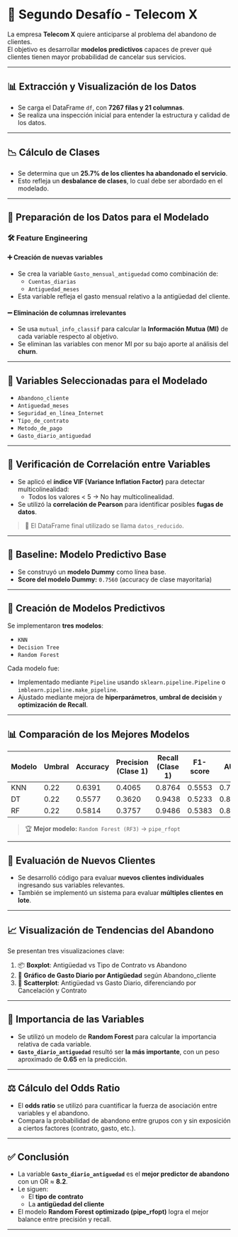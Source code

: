 # 🧠 Segundo Desafío - Telecom X

La empresa **Telecom X** quiere anticiparse al problema del abandono de clientes.  
El objetivo es desarrollar **modelos predictivos** capaces de prever qué clientes tienen mayor probabilidad de cancelar sus servicios.

---

## 📊 Extracción y Visualización de los Datos

- Se carga el DataFrame `df`, con **7267 filas y 21 columnas**.
- Se realiza una inspección inicial para entender la estructura y calidad de los datos.

---

## 📉 Cálculo de Clases

- Se determina que un **25.7% de los clientes ha abandonado el servicio**.
- Esto refleja un **desbalance de clases**, lo cual debe ser abordado en el modelado.

---

## 🧹 Preparación de los Datos para el Modelado

### 🛠️ Feature Engineering

#### ➕ Creación de nuevas variables
- Se crea la variable `Gasto_mensual_antiguedad` como combinación de:
  - `Cuentas_diarias`
  - `Antiguedad_meses`
- Esta variable refleja el gasto mensual relativo a la antigüedad del cliente.

#### ➖ Eliminación de columnas irrelevantes
- Se usa `mutual_info_classif` para calcular la **Información Mutua (MI)** de cada variable respecto al objetivo.
- Se eliminan las variables con menor MI por su bajo aporte al análisis del **churn**.

---

## 📌 Variables Seleccionadas para el Modelado

- `Abandono_cliente`  
- `Antiguedad_meses`  
- `Seguridad_en_línea_Internet`  
- `Tipo_de_contrato`  
- `Metodo_de_pago`  
- `Gasto_diario_antiguedad`

---

## 🔄 Verificación de Correlación entre Variables

- Se aplicó el **índice VIF (Variance Inflation Factor)** para detectar multicolinealidad:
  - Todos los valores < 5 → No hay multicolinealidad.
- Se utilizó la **correlación de Pearson** para identificar posibles **fugas de datos**.

> 📌 El DataFrame final utilizado se llama `datos_reducido`.

---

## 🎯 Baseline: Modelo Predictivo Base

- Se construyó un **modelo Dummy** como línea base.
- **Score del modelo Dummy:** `0.7560` (accuracy de clase mayoritaria)

---

## 🤖 Creación de Modelos Predictivos

Se implementaron **tres modelos**:

- `KNN`  
- `Decision Tree`  
- `Random Forest`

Cada modelo fue:

- Implementado mediante `Pipeline` usando `sklearn.pipeline.Pipeline` o `imblearn.pipeline.make_pipeline`.
- Ajustado mediante mejora de **hiperparámetros**, **umbral de decisión** y **optimización de Recall**.

---

## 📊 Comparación de los Mejores Modelos

| Modelo | Umbral | Accuracy | Precision (Clase 1) | Recall (Clase 1) | F1-score | AUC      |
|--------|--------|----------|----------------------|------------------|----------|----------|
| KNN    | 0.22   | 0.6391   | 0.4065               | 0.8764           | 0.5553   | 0.7960   |
| DT     | 0.22   | 0.5577   | 0.3620               | 0.9438           | 0.5233   | 0.8158   |
| RF     | 0.22   | 0.5814   | 0.3757               | 0.9486           | 0.5383   | 0.8313   |

> 🏆 **Mejor modelo:** `Random Forest (RF3)` → `pipe_rfopt`

---

## 🧪 Evaluación de Nuevos Clientes

- Se desarrolló código para evaluar **nuevos clientes individuales** ingresando sus variables relevantes.
- También se implementó un sistema para evaluar **múltiples clientes en lote**.

---

## 📈 Visualización de Tendencias del Abandono

Se presentan tres visualizaciones clave:

1. 📦 **Boxplot**: Antigüedad vs Tipo de Contrato vs Abandono  
2. 💸 **Gráfico de Gasto Diario por Antigüedad** según Abandono_cliente  
3. 🔵 **Scatterplot**: Antigüedad vs Gasto Diario, diferenciando por Cancelación y Contrato

---

## 🧬 Importancia de las Variables

- Se utilizó un modelo de **Random Forest** para calcular la importancia relativa de cada variable.
- **`Gasto_diario_antiguedad`** resultó ser **la más importante**, con un peso aproximado de **0.65** en la predicción.

---

## ⚖️ Cálculo del Odds Ratio

- El **odds ratio** se utilizó para cuantificar la fuerza de asociación entre variables y el abandono.
- Compara la probabilidad de abandono entre grupos con y sin exposición a ciertos factores (contrato, gasto, etc.).

---

## ✅ Conclusión

- La variable **`Gasto_diario_antiguedad`** es el **mejor predictor de abandono** con un OR ≈ **8.2**.
- Le siguen:
  - El **tipo de contrato**
  - La **antigüedad del cliente**
- El modelo **Random Forest optimizado (pipe_rfopt)** logra el mejor balance entre precisión y recall.

---

